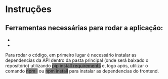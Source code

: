 <div class="teste">
<h1>Instruções</h1>

<h2>Ferramentas necessárias para rodar a aplicação:</h2>
<ul class="lista">
<li></li>
<li></li>
</ul>

<p>Para rodar o código, em primeiro lugar é necessário instalar as dependencias da API dentro da pasta principal (onde será baixado o repositório) utilizando <span>pip install requirements</span> e, logo após, utilizar o comando <span>npm i</span> ou <span>npm install</span> para instalar as dependencias do frontend.</p>

</div>

<style>

span{
    background-color: gray;
}

</style>